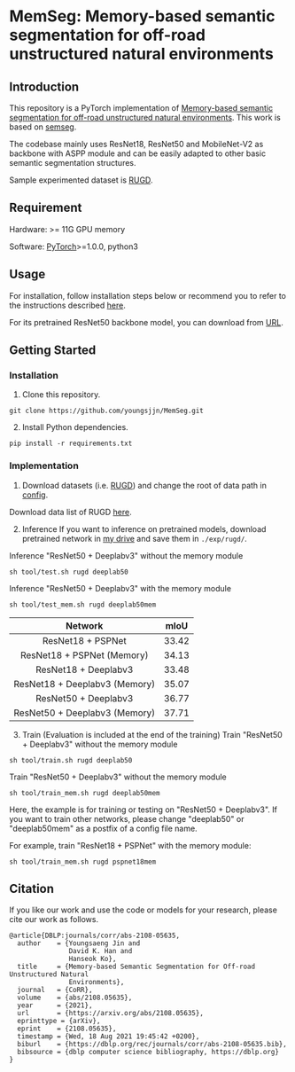 # MemSeg: Memory-based semantic segmentation for off-road unstructured natural environments

## Introduction

This repository is a PyTorch implementation of [Memory-based semantic segmentation for off-road unstructured natural environments](https://arxiv.org/abs/2108.05635). This work is based on [semseg](https://github.com/hszhao/semseg/blob/1.0.0/README.md).

The codebase mainly uses ResNet18, ResNet50 and MobileNet-V2 as backbone with ASPP module and can be easily adapted to other basic semantic segmentation structures. 

Sample experimented dataset is [RUGD](http://rugd.vision/).

## Requirement
Hardware: >= 11G GPU memory

Software: [PyTorch](https://pytorch.org/)>=1.0.0, python3

## Usage
For installation, follow installation steps below or recommend you to refer to the instructions described [here](https://github.com/hszhao/semseg/blob/1.0.0/README.md).

For its pretrained ResNet50 backbone model, you can download from [URL](https://drive.google.com/file/d/1w5pRmLJXvmQQA5PtCbHhZc_uC4o0YbmA/view?usp=sharing).

## Getting Started

### Installation

1. Clone this repository.
```
git clone https://github.com/youngsjjn/MemSeg.git
```

2. Install Python dependencies.
```
pip install -r requirements.txt
```

### Implementation
1. Download datasets (i.e. [RUGD](http://rugd.vision/)) and change the root of data path in [config](./config/rugd/rugd_deeplab50.yaml).

Download data list of RUGD [here](https://drive.google.com/drive/folders/1InS3ky3UHZOEj_GArLRuQUkZDFFhnbL4?usp=sharing).

2. Inference
If you want to inference on pretrained models, download pretrained network in [my drive](https://drive.google.com/drive/folders/1EX9noJPgcWbuAxDy6XZnUNmApcNBlLIy?usp=sharing) and save them in `./exp/rugd/`.

Inference "ResNet50 + Deeplabv3" without the memory module
```
sh tool/test.sh rugd deeplab50
```
Inference "ResNet50 + Deeplabv3" with the memory module
```
sh tool/test_mem.sh rugd deeplab50mem
```

|  Network  |     mIoU     |
   | :-------: | :----------: |
   | ResNet18 + PSPNet  |    33.42    |
   | ResNet18 + PSPNet (Memory)  |    34.13   |
   | ResNet18 + Deeplabv3  |    33.48    |
   | ResNet18 + Deeplabv3 (Memory)  |    35.07   |
   | ResNet50 + Deeplabv3  |    36.77    |
   | ResNet50 + Deeplabv3 (Memory)  |    37.71   |

3. Train (Evaluation is included at the end of the training)
   Train "ResNet50 + Deeplabv3" without the memory module
```
sh tool/train.sh rugd deeplab50
```
Train "ResNet50 + Deeplabv3" without the memory module
```
sh tool/train_mem.sh rugd deeplab50mem
```

Here, the example is for training or testing on "ResNet50 + Deeplabv3".
If you want to train other networks, please change "deeplab50" or "deeplab50mem" as a postfix of a config file name.

For example, train "ResNet18 + PSPNet" with the memory module:
```
sh tool/train_mem.sh rugd pspnet18mem
```

## Citation
If you like our work and use the code or models for your research, please cite our work as follows.
```
@article{DBLP:journals/corr/abs-2108-05635,
  author    = {Youngsaeng Jin and
               David K. Han and
               Hanseok Ko},
  title     = {Memory-based Semantic Segmentation for Off-road Unstructured Natural
               Environments},
  journal   = {CoRR},
  volume    = {abs/2108.05635},
  year      = {2021},
  url       = {https://arxiv.org/abs/2108.05635},
  eprinttype = {arXiv},
  eprint    = {2108.05635},
  timestamp = {Wed, 18 Aug 2021 19:45:42 +0200},
  biburl    = {https://dblp.org/rec/journals/corr/abs-2108-05635.bib},
  bibsource = {dblp computer science bibliography, https://dblp.org}
}
```
